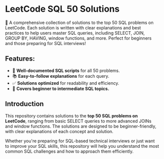 # LeetCode SQL 50 Solutions

🚀 A comprehensive collection of solutions to the top 50 SQL problems on LeetCode. Each solution is written with clear explanations and best practices to help users master SQL queries, including SELECT, JOIN, GROUP BY, HAVING, window functions, and more. Perfect for beginners and those preparing for SQL interviews!

## Features:
- 📝 **Well-documented SQL scripts** for all 50 problems.
- 📚 **Easy-to-follow explanations** for each query.
- ✅ **Solutions optimized** for readability and efficiency.
- 🎯 **Covers beginner to intermediate SQL topics.**

## Introduction

This repository contains solutions to the **top 50 SQL problems on LeetCode**, ranging from basic SELECT queries to more advanced JOINs and window functions. The solutions are designed to be beginner-friendly, with clear explanations of each concept and solution.

Whether you're preparing for SQL-based technical interviews or just want to improve your SQL skills, this repository will help you understand the most common SQL challenges and how to approach them efficiently.
